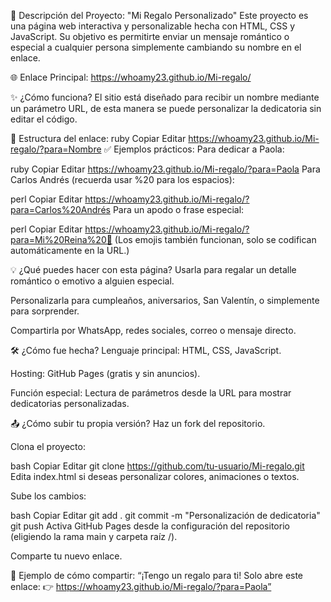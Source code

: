 💌 Descripción del Proyecto: "Mi Regalo Personalizado"
Este proyecto es una página web interactiva y personalizable hecha con HTML, CSS y JavaScript. Su objetivo es permitirte enviar un mensaje romántico o especial a cualquier persona simplemente cambiando su nombre en el enlace.

🌐 Enlace Principal:
https://whoamy23.github.io/Mi-regalo/

✨ ¿Cómo funciona?
El sitio está diseñado para recibir un nombre mediante un parámetro URL, de esta manera se puede personalizar la dedicatoria sin editar el código.

📌 Estructura del enlace:
ruby
Copiar
Editar
https://whoamy23.github.io/Mi-regalo/?para=Nombre
✅ Ejemplos prácticos:
Para dedicar a Paola:

ruby
Copiar
Editar
https://whoamy23.github.io/Mi-regalo/?para=Paola
Para Carlos Andrés (recuerda usar %20 para los espacios):

perl
Copiar
Editar
https://whoamy23.github.io/Mi-regalo/?para=Carlos%20Andrés
Para un apodo o frase especial:

perl
Copiar
Editar
https://whoamy23.github.io/Mi-regalo/?para=Mi%20Reina%20💚
(Los emojis también funcionan, solo se codifican automáticamente en la URL.)

💡 ¿Qué puedes hacer con esta página?
Usarla para regalar un detalle romántico o emotivo a alguien especial.

Personalizarla para cumpleaños, aniversarios, San Valentín, o simplemente para sorprender.

Compartirla por WhatsApp, redes sociales, correo o mensaje directo.

🛠 ¿Cómo fue hecha?
Lenguaje principal: HTML, CSS, JavaScript.

Hosting: GitHub Pages (gratis y sin anuncios).

Función especial: Lectura de parámetros desde la URL para mostrar dedicatorias personalizadas.

📤 ¿Cómo subir tu propia versión?
Haz un fork del repositorio.

Clona el proyecto:

bash
Copiar
Editar
git clone https://github.com/tu-usuario/Mi-regalo.git
Edita index.html si deseas personalizar colores, animaciones o textos.

Sube los cambios:

bash
Copiar
Editar
git add .
git commit -m "Personalización de dedicatoria"
git push
Activa GitHub Pages desde la configuración del repositorio (eligiendo la rama main y carpeta raíz /).

Comparte tu nuevo enlace.

💬 Ejemplo de cómo compartir:
“¡Tengo un regalo para ti! Solo abre este enlace:
👉 https://whoamy23.github.io/Mi-regalo/?para=Paola”
